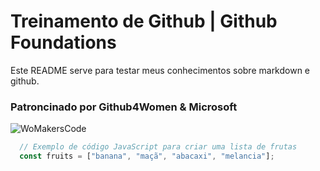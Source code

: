 # Treinamento de Github | Github Foundations

Este README serve para testar meus conhecimentos sobre markdown e github.

### Patroncinado por Github4Women & Microsoft

![WoMakersCode](https://octodex.github.com/images/yaktocat.png)

```js
  // Exemplo de código JavaScript para criar uma lista de frutas
  const fruits = ["banana", "maçã", "abacaxi", "melancia"];
```
